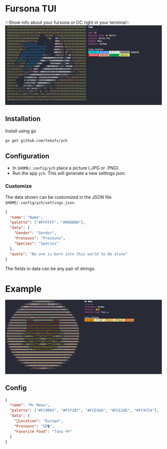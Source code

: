 # Fursona TUI

✨Show info about your fursona or OC right in your terminal✨
![](assets/Screenshot.png)

## Installation

Install using go

```sh
go get github.com/tekofx/ych
```

## Configuration

- In `$HOME/.config/ych` place a picture (.JPG or .PNG).
- Run the app `ych`. This will generate a new settings.json.

### Customize

The data shown can be customized in the JSON file `$HOME/.config/ych/settings.json`.

```json
{
  "name": "Name",
  "palette": ["#FFFFFF", "#000000"],
  "data": {
    "Gender": "Gender",
    "Pronouns": "Pronouns",
    "Species": "Species"
  },
  "quote": "No one is born into this world to be alone"
}
```

The fields in data can be any pair of strings.

# Example

![](assets/Screenshot2.png)

## Config

```json
{
  "name": "Mr Meow",
  "palette": ["#FC9B05", "#FCF2B7", "#FCD36A", "#FCE28E", "#FC9C54"],
  "data": {
    "📍Location": "Europe",
    "Pronouns": "🐱🐈",
    "Favorite Food": "Tuna 🐟"
  }
}
```
